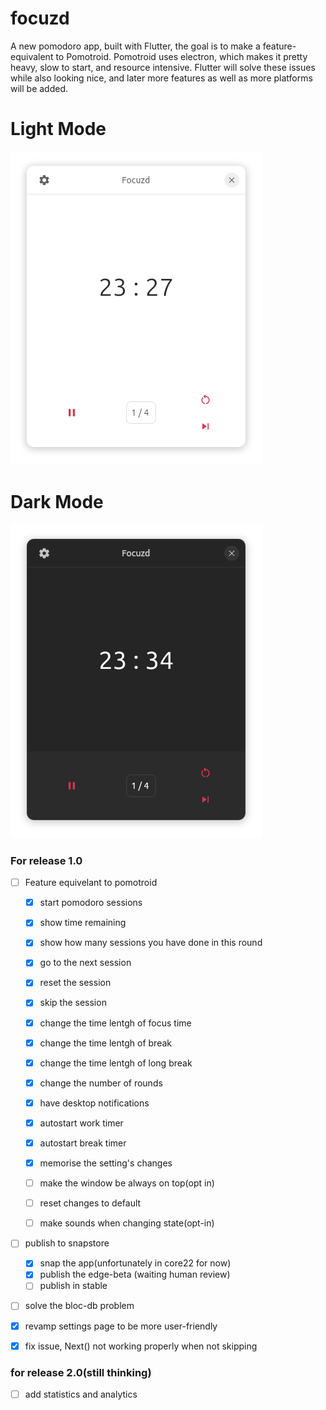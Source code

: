 # focuzd

A new pomodoro app, built with Flutter, the goal is to make a feature-equivalent to Pomotroid. Pomotroid uses electron, which makes it pretty heavy, slow to start, and resource intensive. Flutter will solve these issues while also looking nice, and later more features as well as more platforms will be added. 

# Light Mode 
![main page](screenshots/focuzd_light.png)
# Dark Mode 
![main page](screenshots/focuzd_dark.png)


 ### For release 1.0
  - [ ] Feature equivelant to pomotroid
    - [x] start pomodoro sessions
    - [x] show time remaining 
    - [x] show how many sessions you have done in this round 
    - [x] go to the next session
    - [x] reset the session 
    - [x] skip the session
    

    - [x] change the time lentgh of focus time 
    - [x] change the time lentgh of break 
    - [x] change the time lentgh of long break
    - [x] change the number of rounds
   

    
    - [x] have desktop notifications
    - [x] autostart work timer 
    - [x] autostart break timer 
    - [x] memorise the setting's changes
    - [ ] make the window be always on top(opt in) 
    - [ ] reset changes to default
    - [ ] make sounds when changing state(opt-in)  
  
  - [ ] publish to snapstore
    - [x] snap the app(unfortunately in core22 for now)
    - [x] publish the edge-beta (waiting human review)
    - [ ] publish in stable                                                                       
  - [ ] solve the bloc-db problem
  - [x] revamp settings page to be more user-friendly 
  - [x] fix issue, Next() not working properly when not skipping
  

 ### for release 2.0(still thinking)
   - [ ] add statistics and analytics
       


